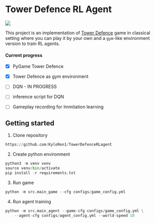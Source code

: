 # Tower Defence RL Agent


![](assets/gam.gif)


This project is an implementation of [Tower Defence](https://www.youtube.com/watch?v=L8ypSXwyBds) game in classical setting where you can play it by your own and a `gym`-like environment version to train RL agents. 

#### Current progress

- [x] PyGame Tower Defence
- [x] Tower Defence as gym environment
- [ ] DQN - IN PROGRESS 
- [ ] inference script for DQN 
- [ ] Gameplay recording for Immitation learning



## Getting started

1. Clone repository
```python
https://github.com/KyloRen1/TowerDefenceRLagent
```

2. Create python environment
```python
python3 -m venv venv 
source venv/bin/activate
pip install -r requirements.txt
```

3. Run game
```python
python -m src.main_game --cfg configs/game_config.yml
```

4. Run agent training
```python
python -m src.main_agent --game-cfg configs/game_config.yml \
    --agent-cfg configs/agent_config.yml --world-speed 10
```
